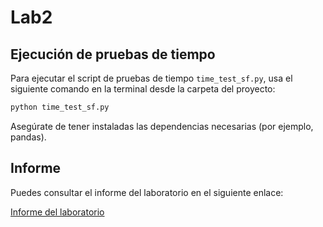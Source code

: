 # Lab2

## Ejecución de pruebas de tiempo

Para ejecutar el script de pruebas de tiempo `time_test_sf.py`, usa el siguiente comando en la terminal desde la carpeta del proyecto:

```bash
python time_test_sf.py
```

Asegúrate de tener instaladas las dependencias necesarias (por ejemplo, pandas).

## Informe

Puedes consultar el informe del laboratorio en el siguiente enlace:

[Informe del laboratorio](https://docs.google.com/document/d/1U3cJMNUvw90_CI0op-tLAcEicD9AOea9anFVFxio0XQ/edit?usp=sharing)